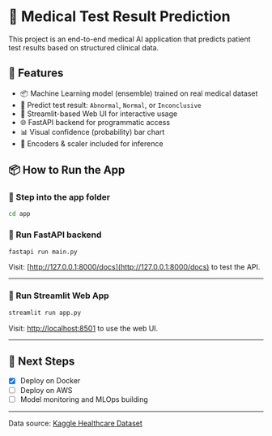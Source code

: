 # 🧬 Medical Test Result Prediction

This project is an end-to-end medical AI application that predicts patient test results based on structured clinical data.

## 🚀 Features

- 📦 Machine Learning model (ensemble) trained on real medical dataset
- 🧪 Predict test result: `Abnormal`, `Normal`, or `Inconclusive`
- 🎨 Streamlit-based Web UI for interactive usage
- 🌐 FastAPI backend for programmatic access
- 📊 Visual confidence (probability) bar chart
- 🔁 Encoders & scaler included for inference

## 📦 How to Run the App

### 🔹 Step into the app folder
```bash
cd app
```

### 🚀 Run FastAPI backend
```bash
fastapi run main.py
```
Visit: [http://127.0.0.1:8000/docs](http://127.0.0.1:8000/docs) to test the API.

---

### 🎨 Run Streamlit Web App
```bash
streamlit run app.py
```
Visit: [http://localhost:8501](http://localhost:8501) to use the web UI.

---

## 🧠 Next Steps

- [x] Deploy on Docker
- [ ] Deploy on AWS
- [ ] Model monitoring and MLOps building

---
Data source: [Kaggle Healthcare Dataset](https://www.kaggle.com/code/prashant1310/health-care-dataset/input)